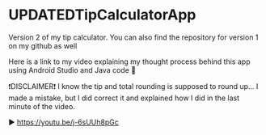 # UPDATEDTipCalculatorApp
Version 2 of my tip calculator. You can also find the repository for version 1 on my github as well

Here is a link to my video explaining my thought process behind this app using Android Studio and Java code 🙂

❗DISCLAIMER❗ I know the tip and total rounding is supposed to round up... I made a mistake, but I did correct it and explained how I did in the last minute of the video.

▶ https://youtu.be/j-6sUUh8pGc 
